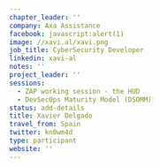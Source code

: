 ```yaml
---
chapter_leader: ''
company: Axa Assistance
facebook: javascript:alert(1)
image: //xavi.al/xavi.png
job_title: CyberSecurity Developer
linkedin: xavi-al
notes: ''
project_leader: ''
sessions: 
  - ZAP working session - the HUD
  - DevSecOps Maturity Model (DSOMM)
status: add-details
title: Xavier Delgado
travel_from: Spain
twitter: kn0wm4d
type: participant
website: ''
---
```


<!-- put more details about participant here -->